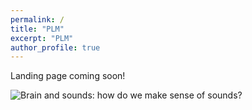 ```yaml
---
permalink: /
title: "PLM"
excerpt: "PLM"
author_profile: true
---
```



Landing page coming soon!

![Brain and sounds: how do we make sense of sounds?](https://pauline-lm.github.io/pages/images/PLM_image.png)  
